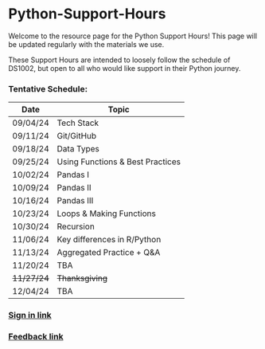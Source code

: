 # Python-Support-Hours

Welcome to the resource page for the Python Support Hours! This page will be updated regularly with the materials we use.

These Support Hours are intended to loosely follow the schedule of DS1002, but open to all who would like support in their Python journey.

### Tentative Schedule:
| Date     | Topic                             |
|----------|---------------------------------- |
| 09/04/24  | Tech Stack                       | 
| 09/11/24  | Git/GitHub                       | 
| 09/18/24  | Data Types                       |
| 09/25/24  | Using Functions & Best Practices |
| 10/02/24  | Pandas I                         |
| 10/09/24  | Pandas II                        |
| 10/16/24  | Pandas III                       | 
| 10/23/24  | Loops & Making Functions         | 
| 10/30/24  | Recursion                        | 
| 11/06/24  | Key differences in R/Python      | 
| 11/13/24  | Aggregated Practice + Q&A        | 
| 11/20/24  | TBA                              | 
| ~~11/27/24~~  | ~~Thanksgiving~~             | 
| 12/04/24  | TBA                              |



### [Sign in link]
### [Feedback link]




[Sign in link]:  https://forms.office.com/r/XZa0ctu8jn
[Feedback link]: https://forms.office.com/Pages/ResponsePage.aspx?id=x4A0ewc3c0iLd-IWczplrGOYHY4L82xIpZIH_NI1CCpUQ1NFM041NFo5NkZENjVRMzJJTEY3N0tSUy4u
